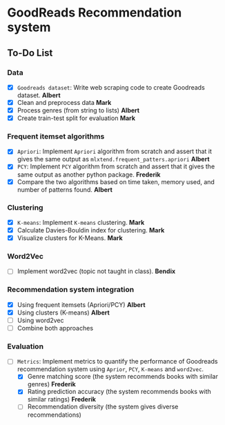 # GoodReads Recommendation system

## To-Do List

### **Data**
- [x] `Goodreads dataset`: Write web scraping code to create Goodreads dataset. **Albert**
- [x] Clean and preprocess data **Mark**
- [x] Process genres (from string to lists) **Albert**
- [x] Create train-test split for evaluation **Mark**

### **Frequent itemset algorithms**
- [x] `Apriori`: Implement `Apriori` algorithm from scratch and assert that it gives the same output as `mlxtend.frequent_patters.apriori` **Albert**
- [x] `PCY`: Implement `PCY` algorithm from scratch and assert that it gives the same output as another python package. **Frederik**
- [x] Compare the two algorithms based on time taken, memory used, and number of patterns found. **Albert**

### **Clustering**
- [x] `K-means`: Implement `K-means` clustering. **Mark**
- [x] Calculate Davies-Bouldin index for clustering. **Mark**
- [x] Visualize clusters for K-Means. **Mark**

### **Word2Vec**
- [ ] Implement word2vec (topic not taught in class). **Bendix**

### **Recommendation system integration**
- [x] Using frequent itemsets (Apriori/PCY) **Albert**
- [x] Using clusters (K-means) **Albert**
- [ ] Using word2vec
- [ ] Combine both approaches

### **Evaluation**
- [ ] `Metrics`: Implement metrics to quantify the performance of Goodreads recommendation system using `Aprior`, `PCY`, `K-means` and `word2vec`.
    - [X] Genre matching score (the system recommends books with similar genres) **Frederik**
    - [X] Rating prediction accuracy (the system recommends books with similar ratings) **Frederik**
    - [ ] Recommendation diversity (the system gives diverse recommendations)
